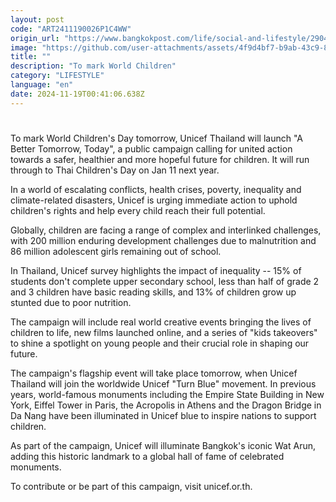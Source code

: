 ```yaml
---
layout: post
code: "ART2411190026P1C4WW"
origin_url: "https://www.bangkokpost.com/life/social-and-lifestyle/2904663/unicef-marks-childrens-day-with-a-new-campaign"
image: "https://github.com/user-attachments/assets/4f9d4bf7-b9ab-43c9-81fe-20e9fa682470"
title: ""
description: "To mark World Children"
category: "LIFESTYLE"
language: "en"
date: 2024-11-19T00:41:06.638Z
---
```


# 

To mark World Children's Day tomorrow, Unicef Thailand will launch "A Better Tomorrow, Today", a public campaign calling for united action towards a safer, healthier and more hopeful future for children. It will run through to Thai Children's Day on Jan 11 next year.

In a world of escalating conflicts, health crises, poverty, inequality and climate-related disasters, Unicef is urging immediate action to uphold children's rights and help every child reach their full potential.

Globally, children are facing a range of complex and interlinked challenges, with 200 million enduring development challenges due to malnutrition and 86 million adolescent girls remaining out of school.

In Thailand, Unicef survey highlights the impact of inequality -- 15% of students don't complete upper secondary school, less than half of grade 2 and 3 children have basic reading skills, and 13% of children grow up stunted due to poor nutrition.

The campaign will include real world creative events bringing the lives of children to life, new films launched online, and a series of "kids takeovers" to shine a spotlight on young people and their crucial role in shaping our future.

The campaign's flagship event will take place tomorrow, when Unicef Thailand will join the worldwide Unicef "Turn Blue" movement. In previous years, world-famous monuments including the Empire State Building in New York, Eiffel Tower in Paris, the Acropolis in Athens and the Dragon Bridge in Da Nang have been illuminated in Unicef blue to inspire nations to support children.

As part of the campaign, Unicef will illuminate Bangkok's iconic Wat Arun, adding this historic landmark to a global hall of fame of celebrated monuments.

To contribute or be part of this campaign, visit unicef.or.th.